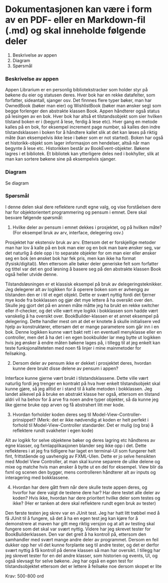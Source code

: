 # Dokumentasjonen kan være i form av en PDF- eller en Markdown-fil (.md) og skal inneholde følgende deler

1. Beskrivelse av appen
2. Diagram
3. Spørsmål

### Beskrivelse av appen

Appen Librarium er en personlig bibliotekstracker som holder styr på bøkene du eier og statusen deres.
Hver bok har en rekke datafelter, som forfatter, sideantall, sjanger osv. Det finnnes flere typer bøker,
man har OwnedBook (bøker man eier) og WishlistBook (bøker man ønsker seg) som begge forlenger den abstrakte
klassen Book. Appen håndterer også status på lesingen av en bok. Hver bok har altså et tilstandsobjekt som sier
hvilken tilstand boken er i (begynt å lese, ferdig å lese etc). Hver gang en metode kalles på en bok, for eksempel
increment page number, så kalles den indre tilstandsklassen i boken for å håndtere kallet slik at det kan løses
på riktig måte (kan eksempelvis ikke lese i bøker som er not started). Boken har også et historikk-objekt som lager
informasjon om hendelser, altså når man begynte å lese etc. Historikken består av BookEvent-objekter. Bøkene lagres i
et bibliotek. Et bibliotek kan ytterligere deles ned i bokhyller, slik at man kan sortere bøkene sine på eksempelvis sjanger.

### Diagram

Se diagram

### Spørsmål

I denne delen skal dere reflektere rundt egne valg, og vise forståelsen dere har for
objektorientert programmering og pensum i emnet. Dere skal besvare følgende spørsmål:

1. Hvilke deler av pensum i emnet dekkes i prosjektet, og på hvilken måte? (For
eksempel bruk av arv, interface, delegering osv.)

Prosjektet har ekstensiv bruk av arv. Ettersom det er forskjellige metoder man har lov å kalle på en bok man eier og en bok man bare ønsker seg, var det naturlig å dele opp i to separate objekter for om man eier eller ønsker seg en bok (en ønsket bok har fek pris, men kan ikke ha format (fysisk/digital)). Men ettersom alle bøker deler generiske felt som forfatter og tittel var det en god løsning å basere seg på den abstrakte klassen Book også heller utvide denne.

Tilstandsløsningen er et klassisk eksempel på bruk av delegeringsteknikker. Jeg delegerer alt av logikken for å operere boken som er avhengig av tilstanden den er i til et eget objekt. Dette er svært nyttig fordi det fjerner mye kode fra bokklassen og gjør det mye lettere å ha oversikt over den. Skulle jeg gjort det på en annen måte måtte jeg ha brukt en rekke switcher eller if-checker, og det ville vært mye logikk i bokklassen som hadde vært vanskelig å ha oversikt over.
BookBuilder-klassen er et annet eksempel på delegering. Dette handler mest om at det er knotete å skulle initialisere ved hjelp av konstruktører, ettersøm det er mange parametere som går inn i en bok. Denne logikken kunne vært bakt rett i en eventuell menyklasse eller en controller, men det å ha det i en egen bookbuilder lar meg bytte ut logikken hvis jeg ønsker å endre måten bøkene lages på, i tillegg til at jeg enkelt kan teste funksjonaliteteten med noen få linjer i mine mainmetoder for feilsøking.

2. Dersom deler av pensum ikke er dekket i prosjektet deres, hvordan kunne dere brukt
disse delene av pensum i appen?

Interface kunne gjerne vært brukt i tilstandsklassene. Dette ville vært naturlig fordi jeg trenger en kontrakt på hva hver enkelt tilstandsobjekt skal kunne gjøre, så jeg alltid er i stand til å kalle metoden i bokklassen. Jeg landet alikevel på å bruke en abstrakt klasse her også, ettersom en tilstand aldri vil ha behov for å arve fra noen andre typer objekter, så da kunne jeg like gjerne bruke opp arven og få abstrahert litt mer kode.

3. Hvordan forholder koden deres seg til Model-View-Controller-prinsippet? (Merk: det
er ikke nødvendig at koden er helt perfekt i forhold til Model-View-Controller
standarder. Det er mulig (og bra) å reflektere rundt svakheter i egen kode)

Alt av logikk for selve objektene bøker og deres lagring etc håndteres av egne klasser, og fxmlapplikasjonen blander seg ikke opp i det. Dette reflekteres i at jeg fra tidligere har laget en terminal-UI som fungerer helt fint, frittstående og uavhengig av FXML-UIen. Dette er jo selve hensikten med Model View Controller, at man skal kunne separere de ulike delene og mixe og matche hvis man ønsker å bytte ut en del for eksempel. View blir da fxml og scenen den bygger, mens controlleren håndterer alt av inputs og interagering med bokklassene.

4. Hvordan har dere gått frem når dere skulle teste appen deres, og hvorfor har dere
valgt de testene dere har? Har dere testet alle deler av koden? Hvis ikke, hvordan
har dere prioritert hvilke deler som testes og ikke? (Her er tanken at dere skal
reflektere rundt egen bruk av tester)

Den første testen jeg skrev var en JUnit test. Jeg har hatt litt trøbbel med å få JUnit til å fungere, så det å ha en egen test jeg kan kjøre for å demonstrere at maven har gitt meg riktig versjon og at alt av testing skal fungere som det skal var svært nyttig. Videre har jeg skrevet tester for BookBuilderklassen. Den var det greit å ha kontroll på, ettersom den samhandler med svært mange andre deler av programmet. Dersom en feil dukker opp her vil det kunne forplante seg til andre tester, og det er derfor svært nyttig å få kontroll på denne klassen så man har oversikt. I tillegg har jeg skrevet tester for en del andre klasser, som historien og events, UI, og også slevsagt for selve bøkene. Jeg har også en egen test for tilstandsobjektet ettersom det er lettere å feilsøke noe dersom skopet er lite

Krav: 500-800 ord
